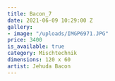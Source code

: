 ```yaml
---
title: Bacon_7
date: 2021-06-09 10:29:00 Z
gallery:
- image: "/uploads/IMGP6971.JPG"
price: 3400
is_available: true
category: Mischtechnik
dimensions: 120 x 60
artist: Jehuda Bacon
---
```


